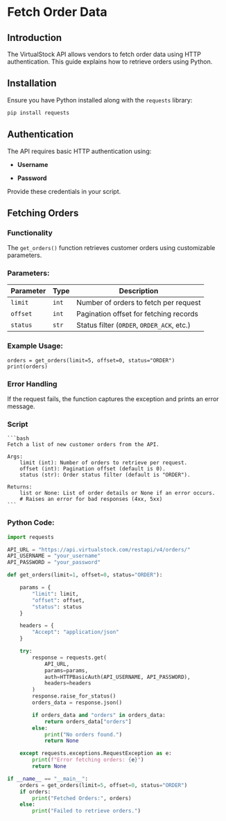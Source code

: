 # Fetch Order Data

## Introduction

The VirtualStock API allows vendors to fetch order data using HTTP authentication. This guide explains how to retrieve orders using Python.

## Installation

Ensure you have Python installed along with the `requests` library:

```bash
pip install requests
```

## Authentication

The API requires basic HTTP authentication using:

- **Username**
    
- **Password**
    

Provide these credentials in your script.

## Fetching Orders

### Functionality

The `get_orders()` function retrieves customer orders using customizable parameters.

### Parameters:

| Parameter | Type | Description |
| --- | --- | --- |
| `limit` | `int` | Number of orders to fetch per request |
| `offset` | `int` | Pagination offset for fetching records |
| `status` | `str` | Status filter (`ORDER`, `ORDER_ACK`, etc.) |

### Example Usage:

```
orders = get_orders(limit=5, offset=0, status="ORDER")
print(orders)
```

### Error Handling

If the request fails, the function captures the exception and prints an error message.
### Script
    ```bash
    Fetch a list of new customer orders from the API.

    Args:
        limit (int): Number of orders to retrieve per request.
        offset (int): Pagination offset (default is 0).
        status (str): Order status filter (default is "ORDER").

    Returns:
        list or None: List of order details or None if an error occurs.
        # Raises an error for bad responses (4xx, 5xx)
    ```

### Python Code:

```python
import requests

API_URL = "https://api.virtualstock.com/restapi/v4/orders/"
API_USERNAME = "your_username"
API_PASSWORD = "your_password"

def get_orders(limit=1, offset=0, status="ORDER"):

    params = {
        "limit": limit,
        "offset": offset,
        "status": status
    }

    headers = {
        "Accept": "application/json"
    }

    try:
        response = requests.get(
            API_URL, 
            params=params,
            auth=HTTPBasicAuth(API_USERNAME, API_PASSWORD),
            headers=headers
        )
        response.raise_for_status()
        orders_data = response.json()

        if orders_data and "orders" in orders_data:
            return orders_data["orders"]
        else:
            print("No orders found.")
            return None

    except requests.exceptions.RequestException as e:
        print(f"Error fetching orders: {e}")
        return None

if __name__ == "__main__":
    orders = get_orders(limit=5, offset=0, status="ORDER")
    if orders:
        print("Fetched Orders:", orders)
    else:
        print("Failed to retrieve orders.")
```
